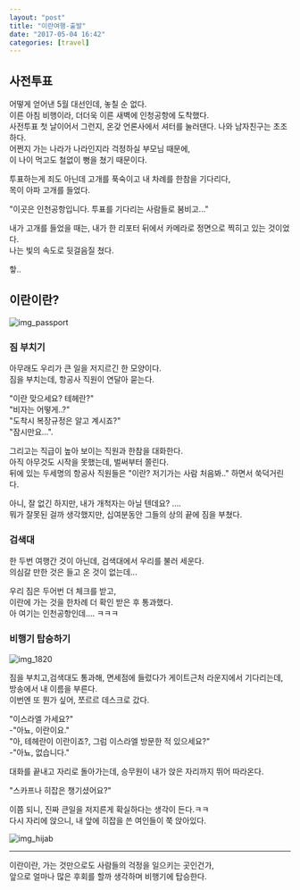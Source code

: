 ```yaml
---
layout: "post"
title: "이란여행-출발"
date: "2017-05-04 16:42"
categories: [travel]
---
```


## 사전투표

어떻게 얻어낸 5월 대선인데, 놓칠 순 없다.  
이른 아침 비행이라, 더더욱 이른 새벽에 인청공항에 도착했다.  
사전투표 첫 날이어서 그런지, 온갖 언론사에서 셔터를 눌러댄다.
나와 남자친구는 초조하다.  
어쩐지 가는 나라가 나라인지라 걱정하실 부모님 때문에,  
이 나이 먹고도 철없이 뻥을 쳤기 때문이다.  


투표하는게 죄도 아닌데 고개를 푹숙이고 내 차례를 한참을 기다리다,  
목이 아파 고개를 들었다.  

"이곳은 인천공항입니다. 투표를 기다리는 사람들로 붐비고..."  

내가 고개를 들었을 때는, 내가 한 리포터 뒤에서 카메라로 정면으로 찍히고 있는 것이었다.  
나는 빛의 속도로 뒷걸음질 쳤다.  

핳.. 

## 이란이란?


![img_passport](https://cloud.githubusercontent.com/assets/562341/25699042/19208d62-30f4-11e7-84a9-4c00f23e311e.JPG)

### 짐 부치기

아무래도 우리가 큰 일을 저지르긴 한 모양이다.  
짐을 부치는데, 항공사 직원이 연달아 묻는다.

"이란 맞으세요? 테헤란?"  
"비자는 어떻게..?"  
"도착시 복장규정은 알고 계시죠?"  
"잠시만요...". 

그리고는 직급이 높아 보이는 직원과 한참을 대화한다.  
아직 아무것도 시작을 못했는데, 벌써부터 쫄린다.  
뒤에 있는 두세명의 항공사 직원들은 "이란? 저기가는 사람 처음봐.." 하면서 쑥덕거린다.  


아니, 잘 없긴 하지만, 내가 개척자는 아닐 텐데요? ....   
뭐가 잘못된 걸까 생각했지만, 십여분동안 그들의 상의 끝에 짐을 부쳤다.  

### 검색대

한 두번 여행간 것이 아닌데, 검색대에서 우리를 불러 세운다.  
의심갈 만한 것은 들고 온 것이 없는데...  

우리 짐은 두어번 더 체크를 받고,  
이란에 가는 것을 한차례 더 확인 받은 후 통과했다.  
아 여기는 인천공항인데.... ㅋㅋㅋ  

### 비행기 탑승하기

![img_1820](https://cloud.githubusercontent.com/assets/562341/25699594/782b0bf0-30f6-11e7-9e88-0c57783f8460.JPG)


짐을 부치고,검색대도 통과해, 면세점에 들렀다가 게이트근처 라운지에서 기다리는데,  
방송에서 내 이름을 부른다.  
이번엔 또 뭔가 싶어, 쪼르르 데스크로 갔다.  

"이스라엘 가세요?"  
-"아뇨, 이란이요."  
"아, 테헤란이 이란이죠?, 그럼 이스라엘 방문한 적 있으세요?"  
-"아뇨, 없습니다."  

대화를 끝내고 자리로 돌아가는데, 승무원이 내가 앉은 자리까지 뛰어 따라온다.  

"스카프나 히잡은 챙기셨어요?"  

이쯤 되니, 진짜 큰일을 저지른게 확실하다는 생각이 든다.ㅋㅋ  
다시 자리에 앉으니, 내 앞에 히잡을 쓴 여인들이 쭉 앉아있다.  

![img_hijab](https://cloud.githubusercontent.com/assets/562341/25699593/77e768be-30f6-11e7-91e1-0140a744275b.JPG)

-------

이란이란, 가는 것만으로도 사람들의 걱정을 일으키는 곳인건가,    
앞으로 얼마나 많은 후회를 할까 생각하며 비행기에 탑승한다.  
